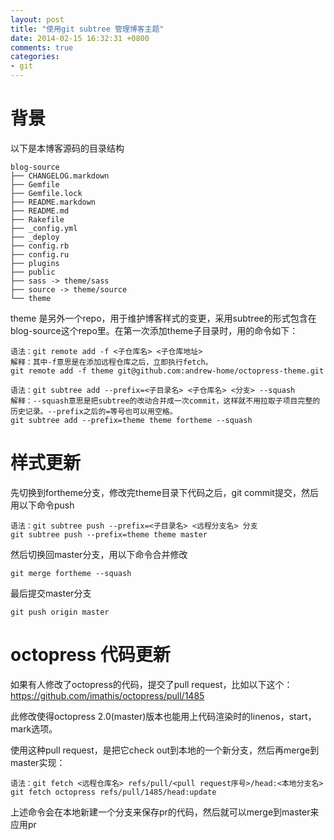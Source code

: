 ```yaml
---
layout: post
title: "使用git subtree 管理博客主题"
date: 2014-02-15 16:32:31 +0800
comments: true
categories: 
- git
---
```


# 背景

以下是本博客源码的目录结构

```plain blog-source mark:14-15
blog-source
├── CHANGELOG.markdown
├── Gemfile
├── Gemfile.lock
├── README.markdown
├── README.md
├── Rakefile
├── _config.yml
├── _deploy
├── config.rb
├── config.ru
├── plugins
├── public
├── sass -> theme/sass
├── source -> theme/source
└── theme
```
theme 是另外一个repo，用于维护博客样式的变更，采用subtree的形式包含在blog-source这个repo里。在第一次添加theme子目录时，用的命令如下：

```plain mark:3
语法：git remote add -f <子仓库名> <子仓库地址>
解释：其中-f意思是在添加远程仓库之后，立即执行fetch。
git remote add -f theme git@github.com:andrew-home/octopress-theme.git
```

```mark:3
语法：git subtree add --prefix=<子目录名> <子仓库名> <分支> --squash
解释：--squash意思是把subtree的改动合并成一次commit，这样就不用拉取子项目完整的历史记录。--prefix之后的=等号也可以用空格。
git subtree add --prefix=theme theme fortheme --squash
```

# 样式更新

先切换到fortheme分支，修改完theme目录下代码之后，git commit提交，然后用以下命令push
```mark:2
语法：git subtree push --prefix=<子目录名> <远程分支名> 分支
git subtree push --prefix=theme theme master
```

然后切换回master分支，用以下命令合并修改
```
git merge fortheme --squash
```

最后提交master分支
```
git push origin master
```

# octopress 代码更新

如果有人修改了octopress的代码，提交了pull request，比如以下这个：
https://github.com/imathis/octopress/pull/1485

此修改使得octopress 2.0(master)版本也能用上代码渲染时的linenos，start，mark选项。

使用这种pull request，是把它check out到本地的一个新分支，然后再merge到master实现：
```mark:2
语法：git fetch <远程仓库名> refs/pull/<pull request序号>/head:<本地分支名>
git fetch octopress refs/pull/1485/head:update
```
上述命令会在本地新建一个分支来保存pr的代码，然后就可以merge到master来应用pr

